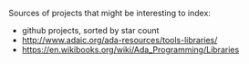 Sources of projects that might be interesting to index:

- github projects, sorted by star count
- http://www.adaic.org/ada-resources/tools-libraries/
- https://en.wikibooks.org/wiki/Ada_Programming/Libraries
